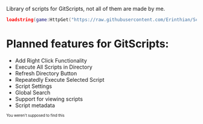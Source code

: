 Library of scripts for GitScripts, not all of them are made by me.

```Lua
loadstring(game:HttpGet("https://raw.githubusercontent.com/Erinthian/Scripts/main/GitScripts"))()
```

# Planned features for GitScripts:
* Add Right Click Functionality
* Execute All Scripts in Directory
* Refresh Directory Button
* Repeatedly Execute Selected Script
* Script Settings
* Global Search
* Support for viewing scripts
* Script metadata

<sup><sub>You weren't supposed to find this</sub></sup>